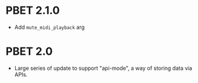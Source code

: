 # PBET 2.1.0

- Add `mute_midi_playback` arg

# PBET 2.0

- Large series of update to support "api-mode", a way of storing data via APIs.
